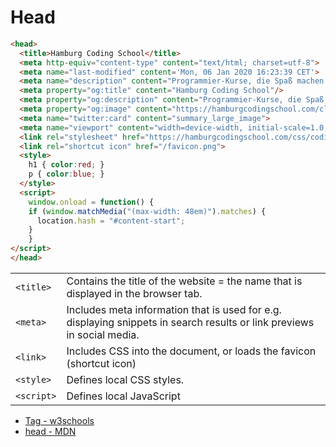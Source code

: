 


# Head


```html
<head>
  <title>Hamburg Coding School</title>
  <meta http-equiv="content-type" content="text/html; charset=utf-8">
  <meta name="last-modified" content='Mon, 06 Jan 2020 16:23:39 CET'>
  <meta name="description" content="Programmier-Kurse, die Spaß machen.">
  <meta property="og:title" content="Hamburg Coding School"/>
  <meta property="og:description" content="Programmier-Kurse, die Spaß machen."/>
  <meta property="og:image" content="https://hamburgcodingschool.com/class-201811.jpg"/>
  <meta name="twitter:card" content="summary_large_image">
  <meta name="viewport" content="width=device-width, initial-scale=1.0, maximum-scale=1">
  <link rel="stylesheet" href="https://hamburgcodingschool.com/css/codingschool.css">
  <link rel="shortcut icon" href="/favicon.png">
  <style>
    h1 { color:red; }
    p { color:blue; }
  </style>
  <script>
    window.onload = function() {
    if (window.matchMedia("(max-width: 48em)").matches) {
      location.hash = "#content-start";
    }
    }
</script>
</head>
```

|            |                                                              |
| ---------- | ------------------------------------------------------------ |
| `<title>`  | Contains the title of the website = the name that is displayed in the browser tab. |
| `<meta>`   | Includes meta information that is used for e.g. displaying snippets in search results or link previews in social media. |
| `<link>`   | Includes CSS into the document, or loads the favicon (shortcut icon) |
| `<style>`  | Defines local CSS styles.                                    |
| `<script>` | Defines local JavaScript                                     |

- [ Tag - w3schools](https://www.w3schools.com/tags/tag_head.asp)
- [ head - MDN](https://developer.mozilla.org/en-US/docs/Web/HTML/Element/head)

